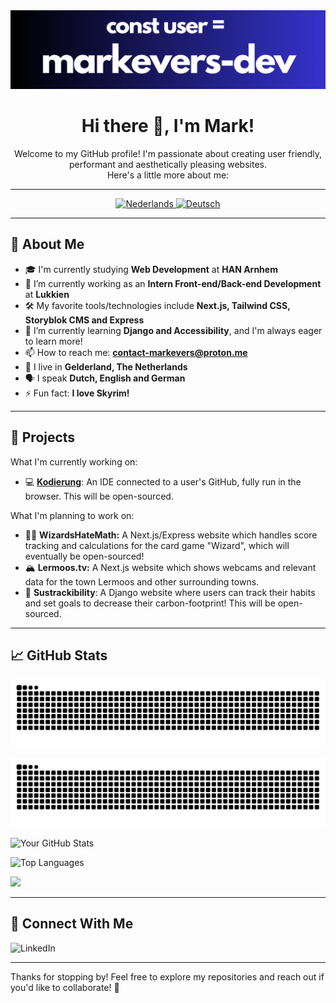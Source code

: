 <img src="/public/images/readme_banner.png" alt="README Banner">

<h1 align="center">Hi there 👋, I'm Mark!</h1>

<p align="center">Welcome to my GitHub profile! I'm passionate about creating user friendly, performant and aesthetically pleasing websites.<br>
  Here's a little more about me:
</p>

---

<div align="center">
  <a href="https://github.com/markevers-dev/markevers-dev/blob/main/README_NL.md">
    <img src="https://img.shields.io/badge/Nederlands%20🇳🇱-37a779?style=for-the-badge" alt="Nederlands">
  </a>
  <a href="https://github.com/markevers-dev/markevers-dev/blob/main/README_DE.md">
    <img src="https://img.shields.io/badge/Deutsch%20🇩🇪-37a779?style=for-the-badge" alt="Deutsch">
  </a>
</div>

---

## 🚀 About Me
- 🎓 I'm currently studying **Web Development** at **HAN Arnhem**
- 💼 I’m currently working as an **Intern Front-end/Back-end Development** at **Lukkien**
- 🛠️ My favorite tools/technologies include **Next.js, Tailwind CSS, Storyblok CMS and Express**
- 🌱 I’m currently learning **Django and Accessibility**, and I'm always eager to learn more!
- 📫 How to reach me: **[contact-markevers@proton.me](mailto:contact-markevers@proton.me)**
- 📍 I live in **Gelderland, The Netherlands**
- 🗣️ I speak **Dutch, English and German**
- ⚡ Fun fact: **I love Skyrim!**

---

## 🌟 Projects
What I'm currently working on:
- 💻 [**Kodierung**](https://github.com/markevers-dev/kodierung): An IDE connected to a user's GitHub, fully run in the browser. This will be open-sourced.

What I'm planning to work on:
- 🧙‍♂️ **WizardsHateMath:** A Next.js/Express website which handles score tracking and calculations for the card game "Wizard", which will eventually be open-sourced!
- 🏔️ **Lermoos.tv:** A Next.js website which shows webcams and relevant data for the town Lermoos and other surrounding towns.
- 🌳 **Sustrackibility**: A Django website where users can track their habits and set goals to decrease their carbon-footprint! This will be open-sourced.

---

## 📈 GitHub Stats
![GitHub Snake](https://raw.githubusercontent.com/markevers-dev/markevers-dev/snake/github-contribution-grid-snake-dark.svg#gh-dark-mode-only)

![GitHub Snake](https://raw.githubusercontent.com/markevers-dev/markevers-dev/snake/github-contribution-grid-snake.svg#gh-light-mode-only)

![Your GitHub Stats](https://github-readme-stats.vercel.app/api?username=markevers-dev&show_icons=true&theme=radical)

![Top Languages](https://github-readme-stats.vercel.app/api/top-langs/?username=markevers-dev&layout=compact&theme=radical)

![](https://komarev.com/ghpvc/?username=markevers-dev&label=Profile+Views&color=brightgreen&style=flat)

---

## 🔗 Connect With Me
![LinkedIn](https://www.linkedin.com/in/mark-evers-78069a19a)

---

Thanks for stopping by! Feel free to explore my repositories and reach out if you'd like to collaborate! 🤝
